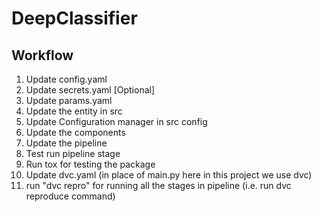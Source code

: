 # DeepClassifier

## Workflow

1.  Update config.yaml
2.  Update secrets.yaml [Optional]
3.  Update params.yaml
4.  Update the entity in src
5.  Update Configuration manager in src config
6.  Update the components
7.  Update the pipeline
8.  Test run pipeline stage
9.  Run tox for testing the package
10. Update dvc.yaml (in place of main.py here in this project we use dvc)
11. run "dvc repro" for running all the stages in pipeline (i.e. run dvc reproduce command)
